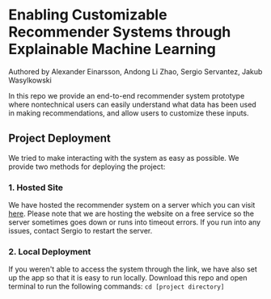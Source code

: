 # Enabling Customizable Recommender Systems through Explainable Machine Learning
Authored by Alexander Einarsson, Andong Li Zhao, Sergio Servantez, Jakub Wasylkowski


In this repo we provide an end-to-end recommender system prototype where nontechnical users can easily understand what data has been used in making recommendations, and allow users to customize these inputs.

## Project Deployment

We tried to make interacting with the system as easy as possible. We provide two methods for deploying the project:

### 1. Hosted Site
We have hosted the recommender system on a server which you can visit [here](https://hcml-project.herokuapp.com/). Please note that we are hosting the website on a free service so the server sometimes goes down or runs into timeout errors. If you run into any issues, contact Sergio to restart the server. 

### 2. Local Deployment
If you weren't able to access the system through the link, we have also set up the app so that it is easy to run locally. Download this repo and open terminal to run the following commands:
`cd [project directory]`
